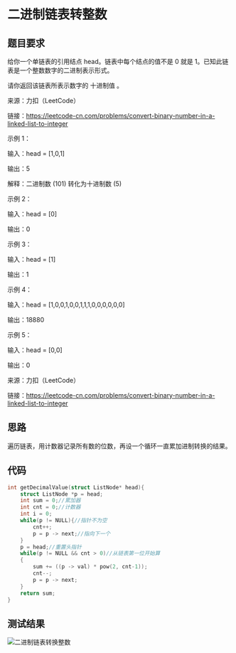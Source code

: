 # 二进制链表转整数
## 题目要求
给你一个单链表的引用结点 head。链表中每个结点的值不是 0 就是 1。已知此链表是一个整数数字的二进制表示形式。

请你返回该链表所表示数字的 十进制值 。

来源：力扣（LeetCode）

链接：https://leetcode-cn.com/problems/convert-binary-number-in-a-linked-list-to-integer

示例 1：

输入：head = [1,0,1]

输出：5

解释：二进制数 (101) 转化为十进制数 (5)

示例 2：

输入：head = [0]

输出：0

示例 3：

输入：head = [1]

输出：1

示例 4：

输入：head = [1,0,0,1,0,0,1,1,1,0,0,0,0,0,0]

输出：18880

示例 5：

输入：head = [0,0]

输出：0

来源：力扣（LeetCode）

链接：https://leetcode-cn.com/problems/convert-binary-number-in-a-linked-list-to-integer
## 思路
遍历链表，用计数器记录所有数的位数，再设一个循环一直累加进制转换的结果。
## 代码
```c
int getDecimalValue(struct ListNode* head){
    struct ListNode *p = head;
    int sum = 0;//累加器
    int cnt = 0;//计数器
    int i = 0;
    while(p != NULL){//指针不为空
        cnt++;
        p = p -> next;//指向下一个
    }
    p = head;//重置头指针
    while(p != NULL && cnt > 0)//从链表第一位开始算
    {
        sum += ((p -> val) * pow(2, cnt-1));
        cnt--;
        p = p -> next;
    }
    return sum;
}
```
## 测试结果
![二进制链表转换整数](https://)


